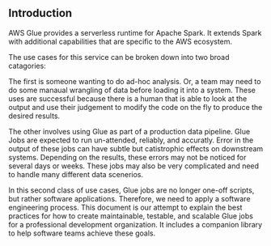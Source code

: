 
## Introduction

AWS Glue provides a serverless runtime for Apache Spark. 
It extends Spark with additional capabilities that are specific to the AWS ecosystem.

The use cases for this service can be broken down into two broad catagories:

The first is someone wanting to do ad-hoc analysis.
Or, a team may need to do some manaual wrangling of data before loading it into a system.
These uses are successful because there is a human that is able to look at the output and use their judgement to modify the code on the fly to produce the desired results.

The other involves using Glue as part of a production data pipeline.
Glue Jobs are expected to run un-attended, reliably, and accuratly.
Error in the output of these jobs can have subtle but catistrophic effects on downstream systems.
Depending on the results, these errors may not be noticed for several days or weeks.
These jobs may also be very complicated and need to handle many different data scenerios.

In this second class of use cases, Glue jobs are no longer one-off scripts, but rather software applications.
Therefore, we need to apply a software engineering process.
This document is our attempt to explain the best practices for how to create maintainable, testable, and scalable Glue jobs for a professional development organization. 
It includes a companion library to help software teams achieve these goals.
